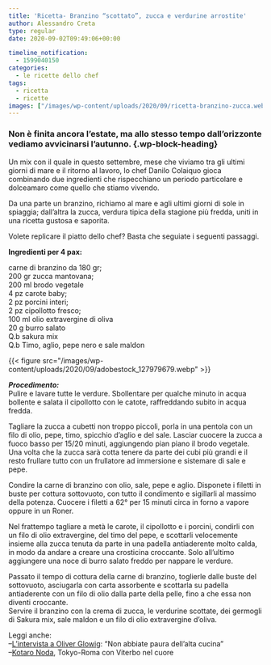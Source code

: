 ```yaml
---
title: 'Ricetta- Branzino “scottato”, zucca e verdurine arrostite'
author: Alessandro Creta
type: regular
date: 2020-09-02T09:49:06+00:00

timeline_notification:
  - 1599040150
categories:
  - le ricette dello chef
tags:
  - ricetta
  - ricette
images: ["/images/wp-content/uploads/2020/09/ricetta-branzino-zucca.webp"]
---
```

### Non è finita ancora l&#8217;estate, ma allo stesso tempo dall&#8217;orizzonte vediamo avvicinarsi l&#8217;autunno.  {.wp-block-heading}

Un mix con il quale in questo settembre, mese che viviamo tra gli ultimi giorni di mare e il ritorno al lavoro, lo chef Danilo Colaiquo gioca combinando due ingredienti che rispecchiano un periodo particolare e dolceamaro come quello che stiamo vivendo. 

Da una parte un branzino, richiamo al mare e agli ultimi giorni di sole in spiaggia; dall&#8217;altra la zucca, verdura tipica della stagione più fredda, uniti in una ricetta gustosa e saporita. 

Volete replicare il piatto dello chef? Basta che seguiate i seguenti passaggi.

**Ingredienti per 4 pax:**

carne di branzino da 180 gr;  
200 gr zucca mantovana;  
200 ml brodo vegetale  
4 pz carote baby;  
2 pz porcini interi;  
2 pz cipollotto fresco;  
100 ml olio extravergine di oliva  
20 g burro salato  
Q.b sakura mix  
Q.b Timo, aglio, pepe nero e sale maldon


{{< figure src="/images/wp-content/uploads/2020/09/adobestock_127979679.webp" >}}


**_Procedimento:_**  
Pulire e lavare tutte le verdure. Sbollentare per qualche minuto in acqua bollente e salata il cipollotto con le catote, raffreddando subito in acqua fredda.  
  
Tagliare la zucca a cubetti non troppo piccoli, porla in una pentola con un filo di olio, pepe, timo, spicchio d&#8217;aglio e del sale. Lasciar cuocere la zucca a fuoco basso per 15/20 minuti, aggiungendo pian piano il brodo vegetale. Una volta che la zucca sarà cotta tenere da parte dei cubi più grandi e il resto frullare tutto con un frullatore ad immersione e sistemare di sale e pepe.  
  
Condire la carne di branzino con olio, sale, pepe e aglio. Disponete i filetti in buste per cottura sottovuoto, con tutto il condimento e sigillarli al massimo della potenza. Cuocere i filetti a 62° per 15 minuti circa in forno a vapore oppure in un Roner.  
  
Nel frattempo tagliare a metà le carote, il cipollotto e i porcini, condirli con un filo di olio extravergine, del timo del pepe, e scottarli velocemente insieme alla zucca tenuta da parte in una padella antiaderente molto calda, in modo da andare a creare una crosticina croccante. Solo all&#8217;ultimo aggiungere una noce di burro salato freddo per nappare le verdure. 

Passato il tempo di cottura della carne di branzino, toglierle dalle buste del sottovuoto, asciugarla con carta assorbente e scottarla su padella antiaderente con un filo di olio dalla parte della pelle, fino a che essa non diventi croccante.  
Servire il branzino con la crema di zucca, le verdurine scottate, dei germogli di Sakura mix, sale maldon e un filo di olio extravergine d&#8217;oliva.

Leggi anche:  
&#8211;<a href="https://aleepepe.com/2020/08/10/intervista-oliver-glowig-barrique/" target="_blank" rel="noreferrer noopener">L&#8217;intervista a Oliver Glowig</a>: &#8220;Non abbiate paura dell&#8217;alta cucina&#8221;  
&#8211;<a href="https://aleepepe.com/2020/07/20/kotaro-noda-intervista/" target="_blank" rel="noreferrer noopener">Kotaro Noda</a>, Tokyo-Roma con Viterbo nel cuore